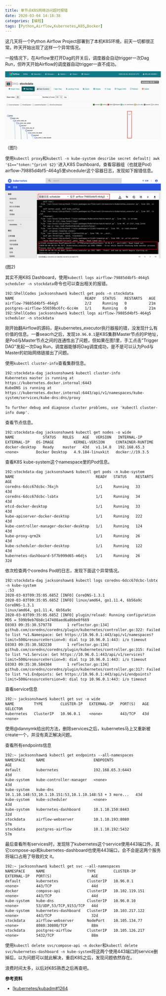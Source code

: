 ```yaml
---
title: 单节点K8S网络访问超时报错
date: 2020-03-04 14:18:38
categories: [编程]
tags: [Python,Airflow,Kubernetes,K8S,Docker]
---
```


这几天将一个Python Airflow Project部署到了本机K8S环境，前天一切都很正常。昨天开始出现了这样一个异常情况。

一般情况下，在Airflow里打开Dag的开关后，调度器会自动trigger一次Dag Run，但昨天开始Airflow的调度器自动trigger一直不成功。

![](k8s-coredns-dial-tcp-timeout/stockdata-dag-switch.jpg)

（图1）

使用`kubectl proxy`和`kubectl -n kube-system describe secret default| awk '$1=="token:"{print $2}'`进入K8S Dashboard，查看容器组（也就是Pod）airflow-79885d4bf5-464g5里shceduler这个容器日志，发现如下报错信息。

<!--more-->

![](k8s-coredns-dial-tcp-timeout/k8s-dashboard-stockdata-scheduler-log.jpg)

(图2)



其实不用K8S Dashboard，使用`kubectl logs airflow-79885d4bf5-464g5 scheduler -n stockdata`命令也可以查出相关的报错。

```shell
192:ShellCodes jacksonshawn$ kubectl get pods -n stockdata
NAME                                READY   STATUS    RESTARTS   AGE
airflow-79885d4bf5-464g5            2/2     Running   0          21m
postgres-airflow-55659bc6fc-6cc4m   1/1     Running   0          21m
192:ShellCodes jacksonshawn$ kubectl logs airflow-79885d4bf5-464g5 scheduler -n stockdata
```

刚开始翻Airflow的源码，是kubernetes_executor执行器报的错，没发现什么有价值的信息。一番seacrh之后，发现`10.96.0.1`是K8S集群Master节点的IP地址，是Pod与Master节点之间的连通性出了问题，但如果在图1里，手工点击"Trigger DAG"发起一次Dag Run，调度器能够将Dag调度成功，是不是可以认为Pod与Master的初始网络链接出了问题。



使用`kubectl cluster-info`查看集群信息。

```shell
192:stockdata-dag jacksonshawn$ kubectl cluster-info
Kubernetes master is running at https://kubernetes.docker.internal:6443
KubeDNS is running at https://kubernetes.docker.internal:6443/api/v1/namespaces/kube-system/services/kube-dns:dns/proxy

To further debug and diagnose cluster problems, use 'kubectl cluster-info dump'.
```



查看节点信息。

```shell
192:stockdata-dag jacksonshawn$ kubectl get nodes -o wide
NAME             STATUS   ROLES    AGE   VERSION   INTERNAL-IP    EXTERNAL-IP   OS-IMAGE         KERNEL-VERSION     CONTAINER-RUNTIME
docker-desktop   Ready    master   43d   v1.14.8   192.168.65.3   <none>        Docker Desktop   4.9.184-linuxkit   docker://19.3.5
```



查看K8S kube-system这个namespace里的Pod信息。

```shell
192:stockdata-dag jacksonshawn$ kubectl get pods -n kube-system
NAME                                     READY   STATUS    RESTARTS   AGE
coredns-6dcc67dcbc-76xjh                 1/1     Running   33         43d
coredns-6dcc67dcbc-lsbtx                 1/1     Running   34         43d
etcd-docker-desktop                      1/1     Running   33         43d
kube-apiserver-docker-desktop            1/1     Running   222        43d
kube-controller-manager-docker-desktop   1/1     Running   124        43d
kube-proxy-qrm2k                         1/1     Running   26         43d
kube-scheduler-docker-desktop            1/1     Running   122        43d
kubernetes-dashboard-5f7b999d65-m6djs    1/1     Running   26         32d
```



依次检查两个coredns Pod的日志，发现下面这个异常情况。

```
192:stockdata-dag jacksonshawn$ kubectl logs coredns-6dcc67dcbc-lsbtx -n kube-system
.:53
2020-03-03T09:35:05.685Z [INFO] CoreDNS-1.3.1
2020-03-03T09:35:05.685Z [INFO] linux/amd64, go1.11.4, 6b56a9c
CoreDNS-1.3.1
linux/amd64, go1.11.4, 6b56a9c
2020-03-03T09:35:05.685Z [INFO] plugin/reload: Running configuration MD5 = 599b9eb76b8c147408aed6a0bbe0f669
E0303 09:35:30.579778       1 reflector.go:134] github.com/coredns/coredns/plugin/kubernetes/controller.go:322: Failed to list *v1.Namespace: Get https://10.96.0.1:443/api/v1/namespaces?limit=500&resourceVersion=0: dial tcp 10.96.0.1:443: i/o timeout
E0303 09:35:30.582230       1 reflector.go:134] github.com/coredns/coredns/plugin/kubernetes/controller.go:315: Failed to list *v1.Service: Get https://10.96.0.1:443/api/v1/services?limit=500&resourceVersion=0: dial tcp 10.96.0.1:443: i/o timeout
E0303 09:35:30.584304       1 reflector.go:134] github.com/coredns/coredns/plugin/kubernetes/controller.go:317: Failed to list *v1.Endpoints: Get https://10.96.0.1:443/api/v1/endpoints?limit=500&resourceVersion=0: dial tcp 10.96.0.1:443: i/o timeout
```



查看service信息

```
192:~ jacksonshawn$ kubectl get svc -o wide
NAME         TYPE        CLUSTER-IP   EXTERNAL-IP   PORT(S)   AGE   SELECTOR
kubernetes   ClusterIP   10.96.0.1    <none>        443/TCP   43d   <none>
```

使用@dannymk给出的方法，删除services之后，kubernetes马上又重新被create一个，并没有真正解决问题。



查看所有endpoints信息

```
192:~ jacksonshawn$ kubectl get endpoints --all-namespaces
NAMESPACE     NAME                      ENDPOINTS                                                  AGE
default       kubernetes                192.168.65.3:6443                                          43d
kube-system   kube-controller-manager   <none>                                                     43d
kube-system   kube-dns                  10.1.10.148:53,10.1.10.151:53,10.1.10.148:53 + 3 more...   43d
kube-system   kube-scheduler            <none>                                                     43d
kube-system   kubernetes-dashboard      10.1.10.150:8443                                           32d
stockdata     airflow-webserver         10.1.10.193:8080                                           57m
stockdata     postgres-airflow          10.1.10.192:5432                                           57m
```



最后查看所有services时，发现除了kubernetes这个service使用443端口外，其它compose-api和kubernetes-dashboard也使用443端口，会不会是这两个服务将端口占用了导致的文 it。

```
192:~ jacksonshawn$ kubectl get svc --all-namespaces
NAMESPACE     NAME                   TYPE        CLUSTER-IP       EXTERNAL-IP   PORT(S)                  AGE
default       kubernetes             ClusterIP   10.96.0.1        <none>        443/TCP                  44d
docker        compose-api            ClusterIP   10.102.119.151   <none>        443/TCP                  44d
kube-system   kube-dns               ClusterIP   10.96.0.10       <none>        53/UDP,53/TCP,9153/TCP   44d
kube-system   kubernetes-dashboard   ClusterIP   10.103.217.122   <none>        443/TCP                  32d
stockdata     airflow-webserver      NodePort    10.105.134.77    <none>        8080:30800/TCP           88m
stockdata     postgres-airflow       ClusterIP   10.105.126.217   <none>        5432/TCP                 88m
```

使用`kubectl delete svc/compose-api -n docker`和`kubectl delete svc/kubernetes-dashboard -n kube-system`将这两个使用443端口的service删掉后，以为问题可以就此解决，重启K8S之后，发现问题依然存在。

浪费时间太多，以后对K8S熟悉之后再查吧。



**参考资料**

- [[kubernetes/kubadm#1264](https://github.com/kubernetes/kubeadm/issues/1264)

